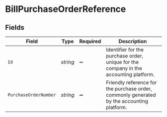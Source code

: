# BillPurchaseOrderReference


## Fields

| Field                                                                                     | Type                                                                                      | Required                                                                                  | Description                                                                               |
| ----------------------------------------------------------------------------------------- | ----------------------------------------------------------------------------------------- | ----------------------------------------------------------------------------------------- | ----------------------------------------------------------------------------------------- |
| `Id`                                                                                      | *string*                                                                                  | :heavy_minus_sign:                                                                        | Identifier for the purchase order, unique for the company in the accounting platform.     |
| `PurchaseOrderNumber`                                                                     | *string*                                                                                  | :heavy_minus_sign:                                                                        | Friendly reference for the purchase order, commonly generated by the accounting platform. |